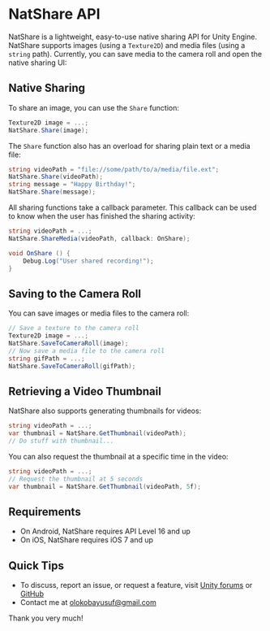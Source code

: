 # NatShare API
NatShare is a lightweight, easy-to-use native sharing API for Unity Engine. NatShare supports images (using a `Texture2D`) and media files (using a `string` path). Currently, you can save media to the camera roll and open the native sharing UI:

## Native Sharing
To share an image, you can use the `Share` function:
```csharp
Texture2D image = ...;
NatShare.Share(image);
```

The `Share` function also has an overload for sharing plain text or a media file:
```csharp
string videoPath = "file://some/path/to/a/media/file.ext";
NatShare.Share(videoPath);
string message = "Happy Birthday!";
NatShare.Share(message);
```

All sharing functions take a callback parameter. This callback can be used to know when the user has finished the sharing activity:
```csharp
string videoPath = ...;
NatShare.ShareMedia(videoPath, callback: OnShare);

void OnShare () {
    Debug.Log("User shared recording!");
}
```

## Saving to the Camera Roll
You can save images or media files to the camera roll:
```csharp
// Save a texture to the camera roll
Texture2D image = ...;
NatShare.SaveToCameraRoll(image);
// Now save a media file to the camera roll
string gifPath = ...;
NatShare.SaveToCameraRoll(gifPath);
```

## Retrieving a Video Thumbnail
NatShare also supports generating thumbnails for videos:
```csharp
string videoPath = ...;
var thumbnail = NatShare.GetThumbnail(videoPath);
// Do stuff with thumbnail...
```

You can also request the thumbnail at a specific time in the video:
```csharp
string videoPath = ...;
// Request the thumbnail at 5 seconds
var thumbnail = NatShare.GetThumbnail(videoPath, 5f);
```

## Requirements
- On Android, NatShare requires API Level 16 and up
- On iOS, NatShare requires iOS 7 and up

## Quick Tips
- To discuss, report an issue, or request a feature, visit [Unity forums](https://forum.unity.com/threads/natshare-free-sharing-api.527074/) or [GitHub](https://github.com/olokobayusuf/NatShare-API)
- Contact me at [olokobayusuf@gmail.com](mailto:olokobayusuf@gmail.com)

Thank you very much!